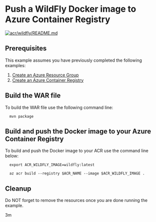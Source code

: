 
# Push a WildFly Docker image to Azure Container Registry

[![acr/wildfly/README.md](https://github.com/Azure-Samples/java-on-azure-examples/actions/workflows/acr_wildfly_README_md.yml/badge.svg)](https://github.com/Azure-Samples/java-on-azure-examples/actions/workflows/acr_wildfly_README_md.yml)

## Prerequisites

This example assumes you have previously completed the following examples:

1. [Create an Azure Resource Group](../../group/create/README.md)
1. [Create an Azure Container Registry](../create/README.md)

<!-- workflow.cron(0 9 * * 7) -->
<!-- workflow.include(../create/README.md) -->

## Build the WAR file

To build the WAR file use the following command line:

<!-- workflow.run()

  cd acr/wildfly

  -->

```shell
  mvn package
```

## Build and push the Docker image to your Azure Container Registry

To build and push the Docker image to your ACR use the command line below:

```shell
  export ACR_WILDFLY_IMAGE=wildfly:latest

  az acr build --registry $ACR_NAME --image $ACR_WILDFLY_IMAGE .
```

<!-- workflow.run()

  cd ../..

  -->

<!-- workflow.directOnly()

  export RESULT=$(az acr repository show --name $ACR_NAME --image $ACR_WILDFLY_IMAGE)
  az group delete --name $RESOURCE_GROUP --yes || true
  if [[ -z $RESULT ]]; then
    echo "Unable to find $ACR_WILDFLY_IMAGE image"
    exit 1
  fi

  -->

## Cleanup

Do NOT forget to remove the resources once you are done running the example.

3m
